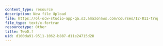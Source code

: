 ```yaml
---
content_type: resource
description: New file Upload
file: https://ol-ocw-studio-app-qa.s3.amazonaws.com/courses/12-811-tropical-meteorology-spring-2011/d100da9195111062b887d11e24715d28_TwoD.f
file_type: text/x-fortran
resourcetype: Other
title: TwoD.f
uid: d100da91-9511-1062-b887-d11e24715d28
---
```

